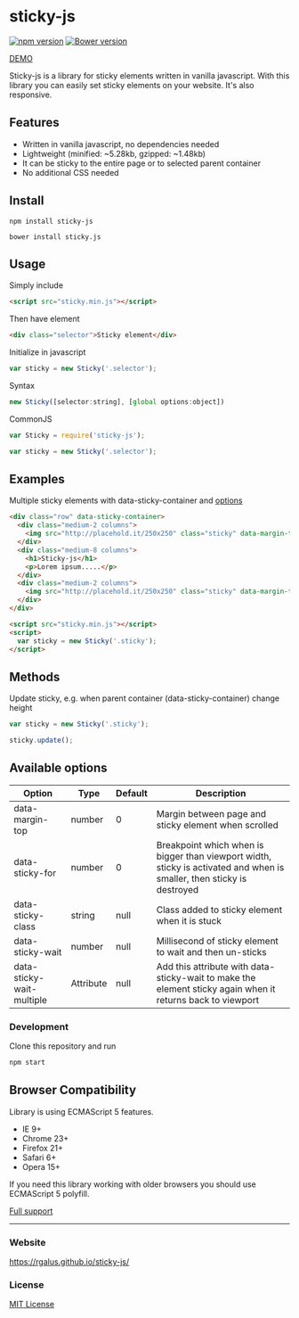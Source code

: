 # sticky-js
[![npm version](https://badge.fury.io/js/sticky-js.svg)](https://badge.fury.io/js/sticky-js)
[![Bower version](https://badge.fury.io/bo/sticky.js.svg)](https://badge.fury.io/bo/sticky.js)

[DEMO](https://rgalus.github.io/sticky-js/)

Sticky-js is a library for sticky elements written in vanilla javascript. With this library you can easily set sticky elements on your website. It's also responsive.

## Features

- Written in vanilla javascript, no dependencies needed
- Lightweight (minified: ~5.28kb, gzipped: ~1.48kb)
- It can be sticky to the entire page or to selected parent container
- No additional CSS needed

## Install

````
npm install sticky-js
````

````
bower install sticky.js
````

## Usage

Simply include

```html
<script src="sticky.min.js"></script>
```

Then have element

```html
<div class="selector">Sticky element</div>
```

Initialize in javascript

```js
var sticky = new Sticky('.selector');
```

Syntax

```js
new Sticky([selector:string], [global options:object])
```

CommonJS
```js
var Sticky = require('sticky-js');

var sticky = new Sticky('.selector');
```

## Examples

Multiple sticky elements with data-sticky-container and [options](https://github.com/rgalus/sticky-js#available-options)

```html
<div class="row" data-sticky-container>
  <div class="medium-2 columns">
    <img src="http://placehold.it/250x250" class="sticky" data-margin-top="20" data-sticky-for="1023" data-sticky-class="is-sticky">
  </div>
  <div class="medium-8 columns">
    <h1>Sticky-js</h1>
    <p>Lorem ipsum.....</p>
  </div>
  <div class="medium-2 columns">
    <img src="http://placehold.it/250x250" class="sticky" data-margin-top="20" data-sticky-for="1023" data-sticky-class="is-sticky">
  </div>
</div>

<script src="sticky.min.js"></script>
<script>
  var sticky = new Sticky('.sticky');
</script>
```

## Methods

Update sticky, e.g. when parent container (data-sticky-container) change height

```js
var sticky = new Sticky('.sticky');

sticky.update();
```

## Available options

Option | Type | Default | Description
------ | ---- | ------- | ----
data-margin-top | number | 0 | Margin between page and sticky element when scrolled
data-sticky-for | number | 0 | Breakpoint which when is bigger than viewport width, sticky is activated and when is smaller, then sticky is destroyed
data-sticky-class | string | null | Class added to sticky element when it is stuck
data-sticky-wait | number | null | Millisecond of sticky element to wait and then un-sticks
data-sticky-wait-multiple | Attribute | null | Add this attribute with data-sticky-wait to make the element sticky again when it returns back to viewport

### Development

Clone this repository and run

```js
npm start
```

## Browser Compatibility

Library is using ECMAScript 5 features.

* IE 9+
* Chrome 23+
* Firefox 21+
* Safari 6+
* Opera 15+

If you need this library working with older browsers you should use ECMAScript 5 polyfill.

[Full support](http://caniuse.com/#search=ECMAScript%205)

* * *

### Website

https://rgalus.github.io/sticky-js/

### License

[MIT License](https://github.com/rgalus/sticky-js/blob/master/LICENSE)

